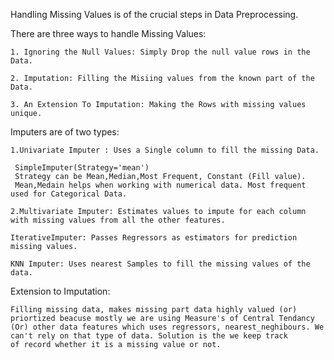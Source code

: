 Handling Missing Values is of the crucial steps in Data Preprocessing.

There are three ways to handle Missing Values:

    1. Ignoring the Null Values: Simply Drop the null value rows in the Data.
    
    2. Imputation: Filling the Misiing values from the known part of the Data. 
    
    3. An Extension To Imputation: Making the Rows with missing values unique.
    
Imputers are of two types:

    1.Univariate Imputer : Uses a Single column to fill the missing Data.
  
     SimpleImputer(Strategy='mean')
     Strategy can be Mean,Median,Most Frequent, Constant (Fill value). 
     Mean,Medain helps when working with numerical data. Most frequent used for Categorical Data.
          
    2.Multivariate Imputer: Estimates values to impute for each column with missing values from all the other features.
    
    IterativeImputer: Passes Regressors as estimators for prediction missing values.
    
    KNN Imputer: Uses nearest Samples to fill the missing values of the data.
    
 Extension to Imputation:
    
    Filling missing data, makes missing part data highly valued (or) priortized beacuse mostly we are using Measure's of Central Tendancy
    (Or) other data features which uses regressors, nearest_neghibours. We can't rely on that type of data. Solution is the we keep track
    of record whether it is a missing value or not.
    
    
